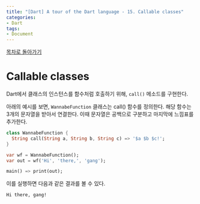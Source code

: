 ```yaml
---
title: "[Dart] A tour of the Dart language - 15. Callable classes"
categories:
- Dart
tags:
- Document
---
```


[목차로 돌아가기](/dart/a-tour-of-the-dart-language/)

# Callable classes
Dart에서 클래스의 인스턴스를 함수처럼 호출하기 위해, `call()` 메소드를 구현한다.

아래의 예시를 보면, `WannabeFunction` 클래스는 call() 함수를 정의한다. 해당 함수는 3개의 문자열을 받아서 연결한다. 이때 문자열은 공백으로 구분하고 마지막에 느낌표를 추가한다. 

``` dart
class WannabeFunction {
  String call(String a, String b, String c) => '$a $b $c!';
}

var wf = WannabeFunction();
var out = wf('Hi', 'there,', 'gang');

main() => print(out);
```

이를 실행하면 다음과 같은 결과를 볼 수 있다.

``` console
Hi there, gang!
```
